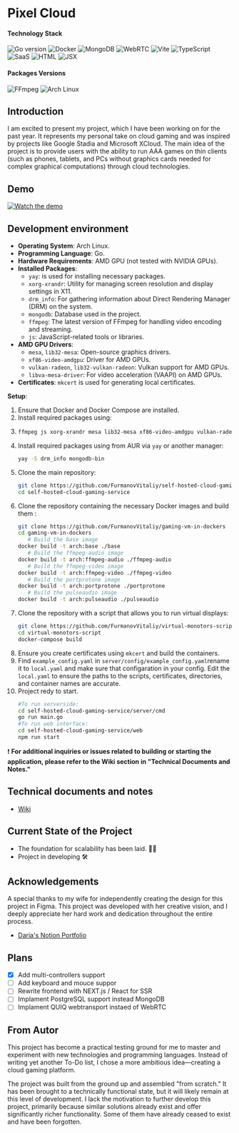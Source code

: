 # Pixel Cloud
#### Technology Stack
![Go version](https://img.shields.io/badge/Go-1.22.2-blue?logo=go)
![Docker](https://img.shields.io/badge/Docker-27.2.0-blue?logo=docker)
![MongoDB](https://img.shields.io/badge/MongoDB-7.0.14-green?logo=mongodb)
![WebRTC](https://img.shields.io/badge/WebRTC-1.0.39-yellowgreen?logo=webrtc)
![Vite](https://img.shields.io/badge/Vite-5.2-%23F7C845?logo=vite)
![TypeScript](https://img.shields.io/badge/TypeScript-5.4.5-%232b7489?logo=typescript)
![SaaS](https://img.shields.io/badge/Sass-1.77-%23c25b5d?logo=sass)
![HTML](https://img.shields.io/badge/HTML-5-%23E44D26?logo=html5)
![JSX](https://img.shields.io/badge/JSX-Template%20Syntax-%23F7DF1E?logo=javascript)




#### Packages Versions
![FFmpeg](https://img.shields.io/badge/FFmpeg-7.1-green?logo=ffmpeg)
![Arch Linux](https://img.shields.io/badge/Arch%20Linux-rolling-brightgreen?logo=archlinux)

## Introduction

I am excited to present my project, which I have been working on for the past year. It represents my personal take on cloud gaming and was inspired by projects like Google Stadia and Microsoft XCloud. The main idea of the project is to provide users with the ability to run AAA games on thin clients (such as phones, tablets, and PCs without graphics cards needed for complex graphical computations) through cloud technologies.

## Demo

[![Watch the demo](./assets/demo.gif)](https://youtu.be/q_k8pBCw4QU)


## Development environment
- **Operating System**: Arch Linux.
- **Programming Language**: Go.
- **Hardware Requirements**: AMD GPU (not tested with NVIDIA GPUs).
- **Installed Packages**:
  - `yay`: is used for installing necessary packages.
  - `xorg-xrandr`: Utility for managing screen resolution and display settings in X11.
  - `drm_info`: For gathering information about Direct Rendering Manager (DRM) on the system.
   - `mongodb`: Database used in the project.
   - `ffmpeg`: The latest version of FFmpeg for handling video encoding and streaming.
   - `js`: JavaScript-related tools or libraries.
- **AMD GPU Drivers**:
   - `mesa`, `lib32-mesa`: Open-source graphics drivers.
    - `xf86-video-amdgpu`: Driver for AMD GPUs.
    - `vulkan-radeon`, `lib32-vulkan-radeon`: Vulkan support for AMD GPUs.
    - `libva-mesa-driver`: For video acceleration (VAAPI) on AMD GPUs.
- **Certificates**: `mkcert` is used for generating local certificates.

**Setup**:
  1. Ensure that Docker and Docker Compose are installed.
  2. Install required packages using:
  3. ```bash
     ffmpeg js xorg-xrandr mesa lib32-mesa xf86-video-amdgpu vulkan-radeon  lib32-vulkan-radeon libva-mesa-driver mkcert
        ```
  4. Install required packages using from AUR via `yay` or another manager:
     ```bash
     yay -S drm_info mongodb-bin
     ```
  5. Clone the main repository:
     ```bash
     git clone https://github.com/FurmanovVitaliy/self-hosted-cloud-gaming-service.git
     cd self-hosted-cloud-gaming-service
     ```
  6. Clone the repository containing the necessary Docker images and build them :
     ```bash
     git clone https://github.com/FurmanovVitaliy/gaming-vm-in-dockers
     cd gaming-vm-in-dockers
        # Build the base image
     docker build -t arch:base ./base
        # Build the ffmpeg-audio image
     docker build -t arch:ffmpeg-audio ./ffmpeg-audio
        # Build the ffmpeg-video image
     docker build -t arch:ffmpeg-video ./ffmpeg-video
        # Build the portprotone image
     docker build -t arch:portprotone ./portprotone
        # Build the pulseaudio image
     docker build -t arch:pulseaudio ./pulseaudio
     ```
  7. Clone the repository with a script that allows you to run virtual displays:
     ```bash
     git clone https://github.com/FurmanovVitaliy/virtual-monotors-script
     cd virtual-monotors-script
     docker-compose build
     ```
  8. Ensure you create certificates using `mkcert` and build the containers.
  9.  Find `example_config.yaml` in `server/config/example_config.yaml`rename it to `local.yaml` and make sure that configaration in your config. Edit the `local.yaml` to ensure the paths to the scripts, certificates, directories, and container names are accurate.
  10. Project redy to start. 
        ```bash
        #To run serverside:
        cd self-hosted-cloud-gaming-service/server/cmd
        go run main.go
        #To run web interface:
        cd self-hosted-cloud-gaming-service/web
        npm run start
        ```
❗ 
**For additional inquiries or issues related to building or starting the application, please refer to the Wiki section in "Technical Documents and Notes."**
## Technical documents and notes
- [Wiki](https://github.com/FurmanovVitaliy/self-hosted-cloud-gaming-service/wiki)

## Current State of the Project
- The foundation for scalability has been laid. 👌🏻
- Project in developing 🛠️
  
## Acknowledgements
A special thanks to my wife for independently creating the design for this project in Figma. This project was developed with her creative vision, and I deeply appreciate her hard work and dedication throughout the entire process.

- [Daria's Notion Portfolio](https://noiseless-giant-de5.notion.site/Daria-Furmanova-7eb639daae2a4c3a80779a1a3e47fad8)

## Plans
- [x] Add multi-controllers support  
- [ ] Add keyboard and mouce suppor
- [ ] Rewrite frontend with NEXT.js / React for SSR
- [ ] Implament PostgreSQL support instead MongoDB
- [ ] Implament QUIQ webtransport instaed of WebRTC
## From Autor 
This project has become a practical testing ground for me to master and experiment with new technologies and programming languages. Instead of writing yet another To-Do list, I chose a more ambitious idea—creating a cloud gaming platform.

The project was built from the ground up and assembled "from scratch." It has been brought to a technically functional state, but it will likely remain at this level of development. I lack the motivation to further develop this project, primarily because similar solutions already exist and offer significantly richer functionality. Some of them have already ceased to exist and have been forgotten.